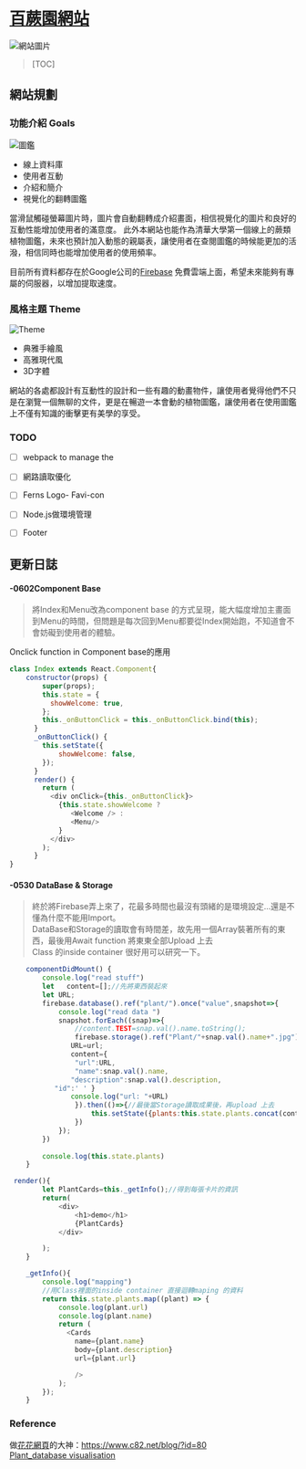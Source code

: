 # [百蕨園網站](https://ferns-4626b.web.app)

![網站圖片](https://i.imgur.com/KGNEGv0.jpg)
>[TOC]

## 網站規劃





### 功能介紹 Goals
![圖鑑](https://i.imgur.com/UJeNX4t.jpg)

- 線上資料庫
- 使用者互動
- 介紹和簡介
- 視覺化的翻轉圖鑑  

當滑鼠觸碰螢幕圖片時，圖片會自動翻轉成介紹畫面，相信視覺化的圖片和良好的互動性能增加使用者的滿意度。
此外本網站也能作為清華大學第一個線上的蕨類植物圖鑑，未來也預計加入動態的親屬表，讓使用者在查閱圖鑑的時候能更加的活潑，相信同時也能增加使用者的使用頻率。

目前所有資料都存在於Google公司的[Firebase](https://firebase.google.com) 免費雲端上面，希望未來能夠有專屬的伺服器，以增加提取速度。



### 風格主題 Theme
![Theme](https://i.imgur.com/BiJaVU4.jpg)
- 典雅手繪風
- 高雅現代風
- 3D字體

網站的各處都設計有互動性的設計和一些有趣的動畫物件，讓使用者覺得他們不只是在瀏覽一個無聊的文件，更是在暢遊一本會動的植物圖鑑，讓使用者在使用圖鑑上不僅有知識的衝擊更有美學的享受。

### TODO 
- [ ] webpack to manage the 
- [ ] 網路讀取優化
- [ ] Ferns Logo- Favi-con
- [ ] Node.js做環境管理
- [ ] Footer


## 更新日誌

####  -0602Component Base 
> 將Index和Menu改為component base 的方式呈現，能大幅度增加主畫面到Menu的時間，但問題是每次回到Menu都要從Index開始跑，不知道會不會妨礙到使用者的體驗。

Onclick function in Component base的應用
```javascript
class Index extends React.Component{
    constructor(props) {
        super(props);
        this.state = {
          showWelcome: true,
        };
        this._onButtonClick = this._onButtonClick.bind(this);
      }
      _onButtonClick() {
        this.setState({
            showWelcome: false,
        });
      }
      render() {
        return (
          <div onClick={this._onButtonClick}>
            {this.state.showWelcome ?
               <Welcome /> :
               <Menu/>
            }
          </div>
        );
      }
}
```

####  -0530 DataBase & Storage
> 終於將Firebase弄上來了，花最多時間也最沒有頭緒的是環境設定...還是不懂為什麼不能用Import。  
> DataBase和Storage的讀取會有時間差，故先用一個Array裝著所有的東西，最後用Await function 將東東全部Upload 上去  
> Class 的inside container 很好用可以研究一下。
```javascript
    componentDidMount() {
        console.log("read stuff")
        let   content=[];//先將東西裝起來
        let URL;
        firebase.database().ref("plant/").once("value",snapshot=>{
            console.log("read data ")
            snapshot.forEach((snap)=>{
                //content.TEST=snap.val().name.toString();
                firebase.storage().ref("Plant/"+snap.val().name+".jpg").getDownloadURL().then((url)=>{
               URL=url;
               content={
                "url":URL,
                "name":snap.val().name,
               "description":snap.val().description,
           "id":' ' }
               console.log("url: "+URL)
                }).then(()=>{//最後當Storage讀取成果後，再upload 上去
                    this.setState({plants:this.state.plants.concat(content)});
                })
            });
        })
        
        console.log(this.state.plants)
    }
```

```javascript
 render(){
        let PlantCards=this._getInfo();//得到每張卡片的資訊
        return(
            <div>
                <h1>demo</h1>
                {PlantCards}
            </div>

        );
    }

    _getInfo(){
        console.log("mapping")
        //用Class裡面的inside container 直接迴轉maping 的資料
        return this.state.plants.map((plant) => { 
            console.log(plant.url)
            console.log(plant.name)
            return (
              <Cards 
                name={plant.name} 
                body={plant.description} 
                url={plant.url} 

                />
            ); 
        });
    }

```

### Reference
做[花花網頁](https://www.c82.net/twining/)的大神：https://www.c82.net/blog/?id=80  
[Plant_database visualisation](https://www.ncbi.nlm.nih.gov/pmc/articles/PMC6120445/)